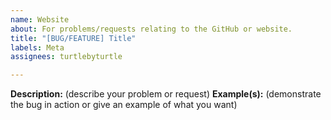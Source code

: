 ```yaml
---
name: Website
about: For problems/requests relating to the GitHub or website.
title: "[BUG/FEATURE] Title"
labels: Meta
assignees: turtlebyturtle

---
```


**Description:** (describe your problem or request)
**Example(s):** (demonstrate the bug in action or give an example of what you want)

